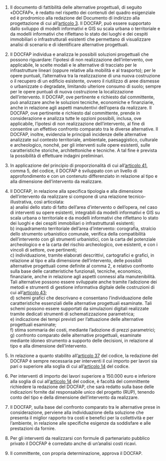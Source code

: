 1. Il documento di fattibilità delle alternative progettuali, di seguito «DOCFAP», è redatto nel rispetto dei contenuti del quadro esigenziale ed è prodromico alla redazione del Documento di indirizzo alla progettazione di cui all’[articolo 3](/allegato-1.7-articolo-3/2). Il DOCFAP, può essere supportato dallo sviluppo di modelli informativi e GIS su scala urbana o territoriale e da modelli informativi che riflettano lo stato dei luoghi e dei cespiti immobiliari o infrastrutturali esistenti che permettano di visualizzare analisi di scenario e di identificare alternative progettuali.

2. Il DOCFAP individua e analizza le possibili soluzioni progettuali che possono riguardare: l’ipotesi di non realizzazione dell’intervento, ove applicabile, le scelte modali e le alternative di tracciato per le infrastrutture lineari (oppure relative alla mobilità e al trasporto); per le opere puntuali, l’alternativa tra la realizzazione di una nuova costruzione o il recupero di un edificio esistente, ovvero il riutilizzo di aree dismesse o urbanizzate o degradate, limitando ulteriore consumo di suolo; sempre per le opere puntuali di nuova costruzione la localizzazione dell’intervento. Il DOCFAP, ove pertinente e richiesto dal committente, può analizzare anche le soluzioni tecniche, economiche e finanziarie, anche in relazione agli aspetti manutentivi dell’opera da realizzare. Il DOCFAP, ove pertinente e richiesto dal committente, prende in considerazione e analizza tutte le opzioni possibili, inclusa, ove applicabile, l’ipotesi di non realizzazione dell’intervento, al fine di consentire un effettivo confronto comparato tra le diverse alternative. Il DOCFAP, inoltre, evidenzia le principali incidenze delle alternative analizzate sul contesto territoriale, ambientale, paesaggistico, culturale e archeologico, nonché, per gli interventi sulle opere esistenti, sulle caratteristiche storiche, architettoniche e tecniche. A tal fine è prevista la possibilità di effettuare indagini preliminari.

3. In applicazione del principio di proporzionalità di cui all’[articolo 41](/articolo-41/2), comma 5, del codice, il DOCFAP è sviluppato con un livello di approfondimento e con un contenuto differenziato in relazione al tipo e alla dimensione dell’intervento da realizzare.

4. Il DOCFAP, in relazione alla specifica tipologia e alla dimensione dell’intervento da realizzare si compone di una relazione tecnico-illustrativa, così articolata:<br>a) analisi dello stato di fatto dell’area d’intervento o dell’opera, nel caso di interventi su opere esistenti, integrabili da modelli informativi e GIS su scala urbana o territoriale e da modelli informativi che riflettano lo stato dei luoghi e dei cespiti immobiliari o infrastrutturali esistenti;<br>b) inquadramento territoriale dell’area d’intervento: corografia, stralcio dello strumento urbanistico comunale, verifica della compatibilità dell’intervento con gli strumenti urbanistici, con la carta del potenziale archeologico e e la carta del rischio archeologico, ove esistenti, e con i vincoli di settore, ove pertinenti;<br>c) individuazione, tramite elaborati descrittivi, cartografici e grafici, in relazione al tipo e alla dimensione dell’intervento, delle possibili alternative progettuali come definite al comma 2, e relativo confronto sulla base delle caratteristiche funzionali, tecniche, economico, finanziarie, anche in relazione agli aspetti connessi alla manutenibilità. Tali alternative possono essere sviluppate anche tramite l’adozione dei metodi e strumenti di gestione informativa digitale delle costruzioni di cui all’[articolo 43](/articolo-43/2);<br>d) schemi grafici che descrivano e consentano l’individuazione delle caratteristiche essenziali delle alternative progettuali esaminate. Tali schemi possono essere supportati da simulazioni digitali realizzate tramite dedicati strumenti di schematizzazione parametrica;<br>e) indicazione dei tempi previsti per l’attuazione delle alternative progettuali esaminate;<br>f) stima sommaria dei costi, mediante l’adozione di prezzi parametrici;<br>g) confronto comparato delle alternative progettuali, esaminate mediante idoneo strumento a supporto delle decisioni, in relazione al tipo e alla dimensione dell’intervento.

5. In relazione a quanto stabilito all’[articolo 37](/articolo-37/1) del codice, la redazione del DOCFAP è sempre necessaria per interventi il cui importo per lavori sia pari o superiore alla soglia di cui all’[articolo 14](/articolo-14/2) del codice.

6. Per interventi di importo dei lavori superiore a 150.000 euro e inferiore alla soglia di cui all’[articolo 14](/articolo-14/2) del codice, è facoltà del committente richiedere la redazione del DOCFAP, che sarà redatto sulla base delle indicazioni fornite dal responsabile unico del progetto (RUP), tenendo conto del tipo e della dimensione dell’intervento da realizzare.

7. Il DOCFAP, sulla base del confronto comparato tra le alternative prese in considerazione, perviene alla individuazione della soluzione che presenta il miglior rapporto tra costi e benefici per la collettività e per l’ambiente, in relazione alle specifiche esigenze da soddisfare e alle prestazioni da fornire.

8. Per gli interventi da realizzarsi con formule di partenariato pubblico privato il DOCFAP è corredato anche di un’analisi costi ricavi.

9. Il committente, con propria determinazione, approva il DOCFAP.